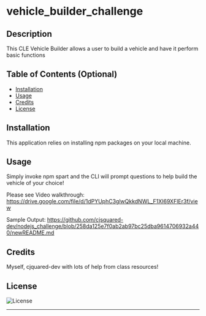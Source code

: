 # vehicle_builder_challenge

## Description

This CLE Vehicle Builder allows a user to build a vehicle and have it perform basic functions

## Table of Contents (Optional)

- [Installation](#installation)
- [Usage](#usage)
- [Credits](#credits)
- [License](#license)

## Installation

This application relies on installing npm packages on your local machine.

## Usage

Simply invoke npm spart and the CLI will prompt questions to help build the vehicle of your choice!

Please see Video walkthrough:  https://drive.google.com/file/d/1dPYUphC3glwQkkdNWL_F1XI69XFlEr3f/view

Sample Output: https://github.com/cjsquared-dev/nodejs_challenge/blob/258da125e7f0ab2ab97bc25dba9614706932a440/newREADME.md

## Credits

Myself, cjquared-dev with lots of help from class resources!

## License

  ![License](https://img.shields.io/badge/license-MIT-blue.svg)

---

